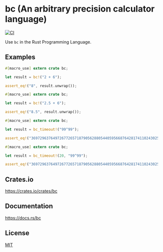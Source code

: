 bc (An arbitrary precision calculator language)
====================

[![CI](https://github.com/magiclen/bc/actions/workflows/ci.yml/badge.svg)](https://github.com/magiclen/bc/actions/workflows/ci.yml)

Use `bc` in the Rust Programming Language.

## Examples

```rust
#[macro_use] extern crate bc;

let result = bc!("2 + 6");

assert_eq!("8", result.unwrap());
```

```rust
#[macro_use] extern crate bc;

let result = bc!("2.5 + 6");

assert_eq!("8.5", result.unwrap());
```

```rust
#[macro_use] extern crate bc;

let result = bc_timeout!("99^99");

assert_eq!("369729637649726772657187905628805440595668764281741102430259972423552570455277523421410650010128232727940978889548326540119429996769494359451621570193644014418071060667659301384999779999159200499899", result.unwrap());
```

```rust
#[macro_use] extern crate bc;

let result = bc_timeout!(20, "99^99");

assert_eq!("369729637649726772657187905628805440595668764281741102430259972423552570455277523421410650010128232727940978889548326540119429996769494359451621570193644014418071060667659301384999779999159200499899", result.unwrap());
```

## Crates.io

https://crates.io/crates/bc

## Documentation

https://docs.rs/bc

## License

[MIT](LICENSE)